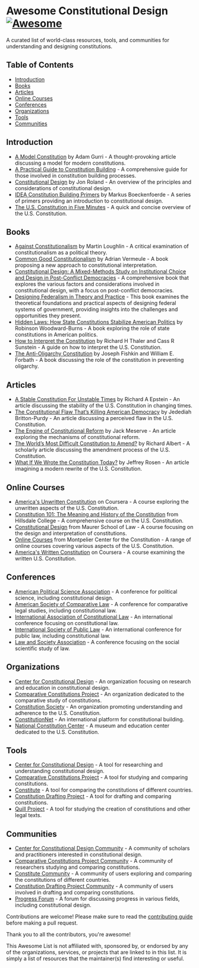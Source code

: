 # Awesome Constitutional Design [![Awesome](https://awesome.re/badge.svg)](https://awesome.re)

A curated list of world-class resources, tools, and communities for understanding and designing constitutions.

## Table of Contents

- [Introduction](#introduction)
- [Books](#books)
- [Articles](#articles)
- [Online Courses](#online-courses)
- [Conferences](#conferences)
- [Organizations](#organizations)
- [Tools](#tools)
- [Communities](#communities)

## Introduction

- [A Model Constitution](https://endofsafety.substack.com/p/a-model-constitution) by Adam Gurri - A thought-provoking article discussing a model for modern constitutions.
- [A Practical Guide to Constitution Building](https://constitutionnet.org/book/practical-guide-constitution-building) - A comprehensive guide for those involved in constitution building processes.
- [Constitutional Design](https://constitution.org/1-Constitution/cons/con_design.html) by Jon Roland - An overview of the principles and considerations of constitutional design.
- [IDEA Constitution Building Primers](https://constitutionnet.org/primers) by Markus Boeckenfoerde - A series of primers providing an introduction to constitutional design.
- [The U.S. Constitution in Five Minutes](https://www.equinoxpub.com/home/u-s-constitution-5-min/) - A quick and concise overview of the U.S. Constitution.

## Books

- [Against Constitutionalism](https://www.hup.harvard.edu/catalog.php?isbn=9780674268029&content=toc) by Martin Loughlin - A critical examination of constitutionalism as a political theory.
- [Common Good Constitutionalism](https://www.wiley.com/en-us/Common+Good+Constitutionalism-p-9781509548873) by Adrian Vermeule - A book proposing a new approach to constitutional interpretation.
- [Constitutional Design: A Mixed-Methods Study on Institutional Choice and Design in Post-Conflict Democracies](https://www.cambridge.org/core/books/constitutional-design/06B48D129AE956C78BE219EB259AE1A6) - A comprehensive book that explores the various factors and considerations involved in constitutional design, with a focus on post-conflict democracies.
- [Designing Federalism in Theory and Practice](https://www.cambridge.org/core/books/designing-federalism-in-theory-and-practice/12C573B86FBD380BFDDE3E3505A3B82B) - This book examines the theoretical foundations and practical aspects of designing federal systems of government, providing insights into the challenges and opportunities they present.
- [Hidden Laws: How State Constitutions Stabilize American Politics](https://www.amazon.com/Hidden-Laws-Constitutions-Stabilize-American/dp/0300248695) by Robinson Woodward-Burns - A book exploring the role of state constitutions in American politics.
- [How to Interpret the Constitution](https://www.kirkusreviews.com/book-reviews/cass-r-sunstein/how-to-interpret-the-constitution/) by Richard H Thaler and Cass R Sunstein - A guide on how to interpret the U.S. Constitution.
- [The Anti-Oligarchy Constitution](https://www.hup.harvard.edu/catalog.php?isbn=9780674980624&content=reviews) by Joseph Fishkin and William E. Forbath - A book discussing the role of the constitution in preventing oligarchy.

## Articles

- [A Stable Constitution For Unstable Times](https://www.hoover.org/research/stable-constitution-unstable-times) by Richard A Epstein - An article discussing the stability of the U.S. Constitution in changing times.
- [The Constitutional Flaw That’s Killing American Democracy](https://www.theatlantic.com/ideas/archive/2022/08/framers-constitution-democracy/671155/) by Jedediah Britton-Purdy - An article discussing a perceived flaw in the U.S. Constitution.
- [The Engine of Constitutional Reform](https://democracyjournal.org/magazine/61/the-engine-of-constitutional-reform/) by Jack Meserve - An article exploring the mechanisms of constitutional reform.
- [The World’s Most Difficult Constitution to Amend?](https://californialawreview.org/print/the-worlds-most-difficult-constitution-to-amend/) by Richard Albert - A scholarly article discussing the amendment process of the U.S. Constitution.
- [What If We Wrote the Constitution Today?](https://www.theatlantic.com/ideas/archive/2020/12/what-if-we-could-rewrite-constitution/617304/) by Jeffrey Rosen - An article imagining a modern rewrite of the U.S. Constitution.

## Online Courses

- [America's Unwritten Constitution](https://www.coursera.org/learn/unwritten-constitution) on Coursera - A course exploring the unwritten aspects of the U.S. Constitution.
- [Constitution 101: The Meaning and History of the Constitution](https://online.hillsdale.edu/landing/constitution-101) from Hillsdale College - A comprehensive course on the U.S. Constitution.
- [Constitutional Design](https://law.indiana.edu/academics/area-of-focus/constitutional-design.html) from Maurer School of Law - A course focusing on the design and interpretation of constitutions.
- [Online Courses](https://www.montpelier.org/center-for-the-constitution/online-courses) from Montpelier Center for the Constitution - A range of online courses covering various aspects of the U.S. Constitution.
- [America's Written Constitution](https://www.coursera.org/learn/written-constitution) on Coursera - A course examining the written U.S. Constitution.

## Conferences

- [American Political Science Association](https://www.apsanet.org/) - A conference for political science, including constitutional design.
- [American Society of Comparative Law](https://ascl.org/) - A conference for comparative legal studies, including constitutional law.
- [International Association of Constitutional Law](https://www.iacl-aidc.org/) - An international conference focusing on constitutional law.
- [International Society of Public Law](https://www.icon-society.org/) - An international conference for public law, including constitutional law.
- [Law and Society Association](https://www.lawandsociety.org/) - A conference focusing on the social scientific study of law.

## Organizations

- [Center for Constitutional Design](https://constitutionaldesign.asu.edu/) - An organization focusing on research and education in constitutional design.
- [Comparative Constitutions Project](https://comparativeconstitutionsproject.org/) - An organization dedicated to the comparative study of constitutions.
- [Constitution Society](https://constitution.org/) - An organization promoting understanding and adherence to the U.S. Constitution.
- [ConstitutionNet](https://constitutionnet.org/) - An international platform for constitutional building.
- [National Constitution Center](https://constitutioncenter.org/) - A museum and education center dedicated to the U.S. Constitution.

## Tools

- [Center for Constitutional Design](https://constitutionaldesign.asu.edu/) - A tool for researching and understanding constitutional design.
- [Comparative Constitutions Project](https://comparativeconstitutionsproject.org/) - A tool for studying and comparing constitutions.
- [Constitute](https://www.constituteproject.org/) - A tool for comparing the constitutions of different countries.
- [Constitution Drafting Project](https://constitutioncenter.org/news-debate/special-projects/constitution-drafting-project) - A tool for drafting and comparing constitutions.
- [Quill Project](https://www.quill.pmb.ox.ac.uk/quillprojects) - A tool for studying the creation of constitutions and other legal texts.

## Communities

- [Center for Constitutional Design Community](https://constitutionaldesign.asu.edu/) - A community of scholars and practitioners interested in constitutional design.
- [Comparative Constitutions Project Community](https://comparativeconstitutionsproject.org/) - A community of researchers studying and comparing constitutions.
- [Constitute Community](https://constituteproject.org/countries?lang=en) - A community of users exploring and comparing the constitutions of different countries.
- [Constitution Drafting Project Community](https://constitutioncenter.org/news-debate/special-projects/constitution-drafting-project) - A community of users involved in drafting and comparing constitutions.
- [Progress Forum](https://progressforum.org/posts/9tRDGKhuvTgMJW9JD/interland-the-country-in-the-intersection) - A forum for discussing progress in various fields, including constitutional design.

Contributions are welcome! Please make sure to read the [contributing guide](CONTRIBUTING.md) before making a pull request.

Thank you to all the contributors, you're awesome!

This Awesome List is not affiliated with, sponsored by, or endorsed by any of the organizations, services, or projects that are linked to in this list. It is simply a list of resources that the maintainer(s) find interesting or useful.
